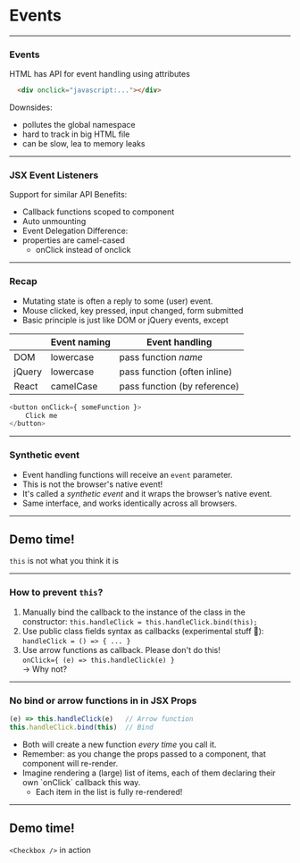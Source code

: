 # Events

---
### Events
HTML has API for event handling using attributes
```html
  <div onclick="javascript:..."></div>
```
Downsides:
- pollutes the global namespace
- hard to track in big HTML file
- can be slow, lea to memory leaks

----
### JSX Event Listeners
Support for similar API
Benefits:
- Callback functions scoped to component
- Auto unmounting
- Event Delegation
Difference:
- properties are camel-cased
  - onClick instead of onclick

----
### Recap

* Mutating state is often a reply to some (user) event.
* Mouse clicked, key pressed, input changed, form submitted
* Basic principle is just like DOM or jQuery events, except

|      |Event naming|Event handling               |
|------|------------|-----------------------------|
|DOM   |lowercase   |pass function _name_         |
|jQuery|lowercase   |pass function (often inline) |
|React |camelCase   |pass function (by reference) |

```js
<button onClick={ someFunction }>
    Click me
</button>
```

---
### Synthetic event

* Event handling functions will receive an `event` parameter.
* This is not the browser's native event!
* It's called a _synthetic event_ and it wraps the browser’s native event.
* Same interface, and works identically across all browsers.

---

<!-- .slide: data-background="url('images/demo.jpg')" data-background-size="cover" --> 
<!-- .slide: class="lab" -->
## Demo time!
`this` is not what you think it is

---

### How to prevent `this`?

1. Manually bind the callback to the instance of the class in the constructor:
`this.handleClick = this.handleClick.bind(this);`
1. Use public class fields syntax as callbacks (experimental stuff 🤷):
`handleClick = () => { ... }`
1. Use arrow functions as callback. Please don't do this!       
`onClick={ (e) => this.handleClick(e) }`           
&rarr; Why not?

---

### No bind or arrow functions in in JSX Props

```js
(e) => this.handleClick(e)   // Arrow function
this.handleClick.bind(this)  // Bind
```
* Both will create a new function *every time* you call it.
* <!-- .element: class="fragment" -->Remember: as you change the props passed to a component, that component will re-render.
* <!-- .element: class="fragment" -->Imagine rendering a (large) list of items, each of them declaring their own `onClick` callback this way.
  * <!-- .element: class="fragment" -->Each item in the list is fully re-rendered!

---

<!-- .slide: data-background="url('images/demo.jpg')" data-background-size="cover" --> 
<!-- .slide: class="lab" -->
## Demo time!
`<Checkbox />` in action

